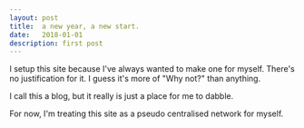 ```yaml
---
layout: post
title:  a new year, a new start.
date:   2018-01-01
description: first post
---
```

I setup this site because I've always wanted to make one for myself. There's no justification for it. I guess it's more of "Why not?" than anything. 
 
I call this a blog, but it really is just a place for me to dabble.

For now, I'm treating this site as a pseudo centralised network for myself.
